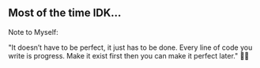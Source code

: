 Most of the time IDK...
-----------------------

Note to Myself:

"It doesn’t have to be perfect, it just has to be done. Every line of code you write is progress. Make it exist first then you can make it perfect later." 🐢🫶


<!--
**pransel17/pransel17** is a ✨ _special_ ✨ repository because its `README.md` (this file) appears on your GitHub profile.

Here are some ideas to get you started:

- 🔭 I’m currently working on ...
- 🌱 I’m currently learning ...
- 👯 I’m looking to collaborate on ...
- 🤔 I’m looking for help with ...
- 💬 Ask me about ...
- 📫 How to reach me: ...
- 😄 Pronouns: ...
- ⚡ Fun fact: ...
-->
